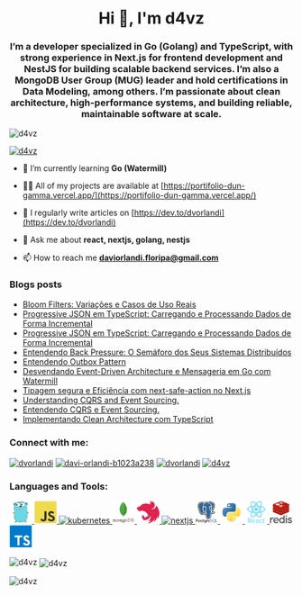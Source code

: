 <h1 align="center">Hi 👋, I'm d4vz</h1>
<h3 align="center">I’m a developer specialized in Go (Golang) and TypeScript, with strong experience in Next.js for frontend development and NestJS for building scalable backend services. I’m also a MongoDB User Group (MUG) leader and hold certifications in Data Modeling, among others. I’m passionate about clean architecture, high-performance systems, and building reliable, maintainable software at scale.</h3>

<p align="left"> <img src="https://komarev.com/ghpvc/?username=d4vz&label=Profile%20views&color=0e75b6&style=flat" alt="d4vz" /> </p>

<p align="left"> <a href="https://github.com/ryo-ma/github-profile-trophy"><img src="https://github-profile-trophy.vercel.app/?username=d4vz" alt="d4vz" /></a> </p>

- 🌱 I’m currently learning **Go (Watermill)**

- 👨‍💻 All of my projects are available at [https://portifolio-dun-gamma.vercel.app/](https://portifolio-dun-gamma.vercel.app/)

- 📝 I regularly write articles on [https://dev.to/dvorlandi](https://dev.to/dvorlandi)

- 💬 Ask me about **react, nextjs, golang, nestjs**

- 📫 How to reach me **daviorlandi.floripa@gmail.com**

### Blogs posts
<!-- BLOG-POST-LIST:START -->
- [Bloom Filters: Variações e Casos de Uso Reais](https://dev.to/dvorlandi/bloom-filters-variacoes-e-casos-de-uso-reais-g29)
- [Progressive JSON em TypeScript: Carregando e Processando Dados de Forma Incremental](https://dev.to/dvorlandi/progressive-json-em-typescript-carregando-e-processando-dados-de-forma-incremental-1464)
- [Progressive JSON em TypeScript: Carregando e Processando Dados de Forma Incremental](https://dev.to/dvorlandi/progressive-json-em-typescript-carregando-e-processando-dados-de-forma-incremental-12ba)
- [Entendendo Back Pressure: O Semáforo dos Seus Sistemas Distribuídos](https://dev.to/dvorlandi/entendendo-back-pressure-o-semaforo-dos-seus-sistemas-distribuidos-3d7p)
- [Entendendo Outbox Pattern](https://dev.to/dvorlandi/entendendo-outbox-pattern-2jm6)
- [Desvendando Event-Driven Architecture e Mensageria em Go com Watermill](https://dev.to/dvorlandi/desvendando-event-driven-architecture-e-mensageria-em-go-com-watermill-387h)
- [Tipagem segura e Eficiência com next-safe-action no Next.js](https://dev.to/dvorlandi/seguranca-e-eficiencia-com-next-safe-action-no-nextjs-4kna)
- [Understanding CQRS and Event Sourcing.](https://dev.to/dvorlandi/understanding-cqrs-and-event-sourcing-61m)
- [Entendendo CQRS e Event Sourcing.](https://dev.to/dvorlandi/entendendo-cqrs-e-event-sourcing-4gom)
- [Implementando Clean Architecture com TypeScript](https://dev.to/dvorlandi/implementando-clean-architecture-com-typescript-20pb)
<!-- BLOG-POST-LIST:END -->

<h3 align="left">Connect with me:</h3>
<p align="left">
<a href="https://dev.to/dvorlandi" target="blank"><img align="center" src="https://raw.githubusercontent.com/rahuldkjain/github-profile-readme-generator/master/src/images/icons/Social/devto.svg" alt="dvorlandi" height="30" width="40" /></a>
<a href="https://linkedin.com/in/davi-orlandi-b1023a238" target="blank"><img align="center" src="https://raw.githubusercontent.com/rahuldkjain/github-profile-readme-generator/master/src/images/icons/Social/linked-in-alt.svg" alt="davi-orlandi-b1023a238" height="30" width="40" /></a>
<a href="https://instagram.com/dvorlandi" target="blank"><img align="center" src="https://raw.githubusercontent.com/rahuldkjain/github-profile-readme-generator/master/src/images/icons/Social/instagram.svg" alt="dvorlandi" height="30" width="40" /></a>
<a href="https://www.leetcode.com/d4vz" target="blank"><img align="center" src="https://raw.githubusercontent.com/rahuldkjain/github-profile-readme-generator/master/src/images/icons/Social/leet-code.svg" alt="d4vz" height="30" width="40" /></a>
</p>

<h3 align="left">Languages and Tools:</h3>
<p align="left"> <a href="https://golang.org" target="_blank" rel="noreferrer"> <img src="https://raw.githubusercontent.com/devicons/devicon/master/icons/go/go-original.svg" alt="go" width="40" height="40"/> </a> <a href="https://developer.mozilla.org/en-US/docs/Web/JavaScript" target="_blank" rel="noreferrer"> <img src="https://raw.githubusercontent.com/devicons/devicon/master/icons/javascript/javascript-original.svg" alt="javascript" width="40" height="40"/> </a> <a href="https://kubernetes.io" target="_blank" rel="noreferrer"> <img src="https://www.vectorlogo.zone/logos/kubernetes/kubernetes-icon.svg" alt="kubernetes" width="40" height="40"/> </a> <a href="https://www.mongodb.com/" target="_blank" rel="noreferrer"> <img src="https://raw.githubusercontent.com/devicons/devicon/master/icons/mongodb/mongodb-original-wordmark.svg" alt="mongodb" width="40" height="40"/> </a> <a href="https://nestjs.com/" target="_blank" rel="noreferrer"> <img src="https://raw.githubusercontent.com/devicons/devicon/master/icons/nestjs/nestjs-plain.svg" alt="nestjs" width="40" height="40"/> </a> <a href="https://nextjs.org/" target="_blank" rel="noreferrer"> <img src="https://cdn.worldvectorlogo.com/logos/nextjs-2.svg" alt="nextjs" width="40" height="40"/> </a> <a href="https://www.postgresql.org" target="_blank" rel="noreferrer"> <img src="https://raw.githubusercontent.com/devicons/devicon/master/icons/postgresql/postgresql-original-wordmark.svg" alt="postgresql" width="40" height="40"/> </a> <a href="https://www.python.org" target="_blank" rel="noreferrer"> <img src="https://raw.githubusercontent.com/devicons/devicon/master/icons/python/python-original.svg" alt="python" width="40" height="40"/> </a> <a href="https://reactjs.org/" target="_blank" rel="noreferrer"> <img src="https://raw.githubusercontent.com/devicons/devicon/master/icons/react/react-original-wordmark.svg" alt="react" width="40" height="40"/> </a> <a href="https://redis.io" target="_blank" rel="noreferrer"> <img src="https://raw.githubusercontent.com/devicons/devicon/master/icons/redis/redis-original-wordmark.svg" alt="redis" width="40" height="40"/> </a> <a href="https://www.typescriptlang.org/" target="_blank" rel="noreferrer"> <img src="https://raw.githubusercontent.com/devicons/devicon/master/icons/typescript/typescript-original.svg" alt="typescript" width="40" height="40"/> </a> </p>

<p><img align="left" src="https://github-readme-stats.vercel.app/api/top-langs?username=d4vz&show_icons=true&locale=en&layout=compact" alt="d4vz" /></p>

<p>&nbsp;<img align="center" src="https://github-readme-stats.vercel.app/api?username=d4vz&show_icons=true&locale=en" alt="d4vz" /></p>

<p><img align="center" src="https://github-readme-streak-stats.herokuapp.com/?user=d4vz&" alt="d4vz" /></p>
